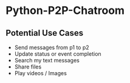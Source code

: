 # Python-P2P-Chatroom
## Potential Use Cases
* Send messages from p1 to p2
* Update status or event completion
* Search my text messages
* Share files
* Play videos / Images
